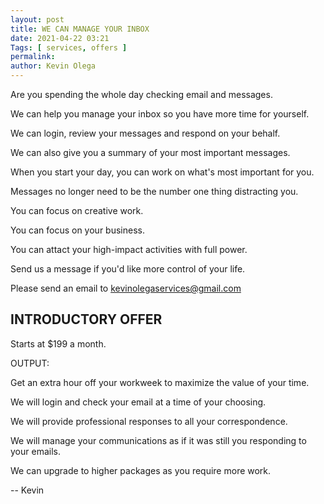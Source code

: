 ```yaml
--- 
layout: post 
title: WE CAN MANAGE YOUR INBOX
date: 2021-04-22 03:21
Tags: [ services, offers ]
permalink:  
author: Kevin Olega 
--- 
```

Are you spending the whole day checking email and messages.

We can help you manage your inbox so you have more time for yourself.

We can login, review your messages and respond on your behalf.

We can also give you a summary of your most important messages.

When you start your day, you can work on what's most important for you.

Messages no longer need to be the number one thing distracting you.

You can focus on creative work.

You can focus on your business.

You can attact your high-impact activities with full power.

Send us a message if you'd like more control of your life.

Please send an email to kevinolegaservices@gmail.com

## INTRODUCTORY OFFER

Starts at $199 a month.

OUTPUT:

Get an extra hour off your workweek to maximize the value of your time.

We will login and check your email at a time of your choosing.

We will provide professional responses to all your correspondence.

We will manage your communications as if it was still you responding to your emails.

We can upgrade to higher packages as you require more work.

-- Kevin


